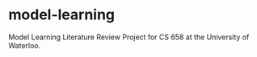 # model-learning
Model Learning Literature Review Project for CS 658 at the University of Waterloo.
